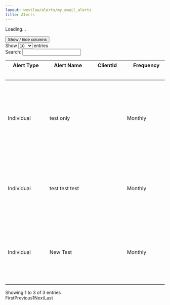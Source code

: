 ```yaml
---
layout: westlaw/alerts/my_email_alerts
title: Alerts
---
```


<!--- This child document initializes the page in Jekyll. -->

<div class="datatablewrapper" style="visibility: visible;"><div id="alertContainer"> <div id="loadingMsg" class="hidden"><div class="loadingAjaxWheel"></div><p>Loading...</p></div><div id="myalertsTable_wrapper" class="dataTables_wrapper" role="grid"><div class="aggregationDiv"><div class="ColVis TableTools"><button class="ColVis_Button TableTools_Button ui-button ui-state-default ColVis_MasterButton"><span>Show / hide columns</span></button></div><div id="aggregationAlertBox" class="" style="display: none;">Would you like to receive all your organisational alerts in one email?<a href="/maf/api/alertctr/alerts/organizational/status/aggregated?form=create">Consolidate Org. Alerts</a></div></div><div class="clear"></div><div class="fg-toolbar ui-toolbar ui-widget-header ui-corner-tl ui-corner-tr ui-helper-clearfix"><div id="myalertsTable_length" class="dataTables_length"><label>Show <select size="1" name="myalertsTable_length" aria-controls="myalertsTable"><option value="10" selected="selected">10</option><option value="25">25</option><option value="50">50</option><option value="100">100</option></select> entries</label></div><div class="dataTables_filter" id="myalertsTable_filter"><label>Search: <input type="text" aria-controls="myalertsTable"></label></div></div><div class="dataTables_scroll"><div class="dataTables_scrollHead ui-state-default" style="overflow: hidden; position: relative; border: 0px; width: 100%;"><div class="dataTables_scrollHeadInner" style="width: 985px; padding-right: 0px;"><table class="display dataTable" style="margin-left: 0px; width: 985px;"><thead><tr role="row"><th class="dtCapitalize ui-state-default" role="columnheader" tabindex="0" aria-controls="myalertsTable" rowspan="1" colspan="1" style="width: 119px;" aria-sort="ascending" aria-label="Alert Type: activate to sort column descending"><div class="DataTables_sort_wrapper">Alert Type<span class="DataTables_sort_icon css_right ui-icon ui-icon-triangle-1-n"></span></div></th><th class="alertName ui-state-default" role="columnheader" tabindex="0" aria-controls="myalertsTable" rowspan="1" colspan="1" style="width: 127px;" aria-label="Alert Name: activate to sort column ascending"><div class="DataTables_sort_wrapper">Alert Name<span class="DataTables_sort_icon css_right ui-icon ui-icon-carat-2-n-s"></span></div></th><th class="ui-state-default" role="columnheader" tabindex="0" aria-controls="myalertsTable" rowspan="1" colspan="1" style="width: 98px;" aria-label="ClientId: activate to sort column ascending"><div class="DataTables_sort_wrapper">ClientId<span class="DataTables_sort_icon css_right ui-icon ui-icon-carat-2-n-s"></span></div></th><th class="ui-state-default" role="columnheader" tabindex="0" aria-controls="myalertsTable" rowspan="1" colspan="1" style="width: 123px;" aria-label="Frequency: activate to sort column ascending"><div class="DataTables_sort_wrapper">Frequency<span class="DataTables_sort_icon css_right ui-icon ui-icon-carat-2-n-s"></span></div></th><th class="optionalColumn ui-state-default" role="columnheader" rowspan="1" colspan="1" style="width: 82px;" aria-label="Notes"><div class="DataTables_sort_wrapper">Notes<span class="DataTables_sort_icon"></span></div></th><th class="ui-state-default dtNowrap" role="columnheader" rowspan="1" colspan="1" style="width: 106px;" aria-label="Actions"><div class="DataTables_sort_wrapper">Actions<span class="DataTables_sort_icon"></span></div></th><th class="ui-state-default" role="columnheader" tabindex="0" aria-controls="myalertsTable" rowspan="1" colspan="1" style="width: 145px;" aria-label="Date Created: activate to sort column ascending"><div class="DataTables_sort_wrapper">Date Created<span class="DataTables_sort_icon css_right ui-icon ui-icon-carat-2-n-s"></span></div></th><th class="optionalColumn ui-state-default" role="columnheader" tabindex="0" aria-controls="myalertsTable" rowspan="1" colspan="1" style="width: 88px;" aria-label="Status: activate to sort column ascending"><div class="DataTables_sort_wrapper">Status<span class="DataTables_sort_icon css_right ui-icon ui-icon-carat-2-n-s"></span></div></th></tr></thead></table></div></div><div class="dataTables_scrollBody" style="overflow: auto; width: 100%;"><table class="display dataTable" id="myalertsTable" aria-describedby="myalertsTable_info" style="margin-left: 0px; width: 985px;"><thead><tr role="row" style="height: 0px;"><th class="dtCapitalize ui-state-default" role="columnheader" tabindex="0" aria-controls="myalertsTable" rowspan="1" colspan="1" style="padding-top: 0px; padding-bottom: 0px; border-top-width: 0px; border-bottom-width: 0px; height: 0px; width: 119px;" aria-sort="ascending" aria-label="Alert Type: activate to sort column descending"></th><th class="alertName ui-state-default" role="columnheader" tabindex="0" aria-controls="myalertsTable" rowspan="1" colspan="1" style="padding-top: 0px; padding-bottom: 0px; border-top-width: 0px; border-bottom-width: 0px; height: 0px; width: 127px;" aria-label="Alert Name: activate to sort column ascending"></th><th class="ui-state-default" role="columnheader" tabindex="0" aria-controls="myalertsTable" rowspan="1" colspan="1" style="padding-top: 0px; padding-bottom: 0px; border-top-width: 0px; border-bottom-width: 0px; height: 0px; width: 98px;" aria-label="ClientId: activate to sort column ascending"></th><th class="ui-state-default" role="columnheader" tabindex="0" aria-controls="myalertsTable" rowspan="1" colspan="1" style="padding-top: 0px; padding-bottom: 0px; border-top-width: 0px; border-bottom-width: 0px; height: 0px; width: 123px;" aria-label="Frequency: activate to sort column ascending"></th><th class="optionalColumn ui-state-default" role="columnheader" rowspan="1" colspan="1" style="padding-top: 0px; padding-bottom: 0px; border-top-width: 0px; border-bottom-width: 0px; height: 0px; width: 82px;" aria-label="Notes"></th><th class="ui-state-default dtNowrap" role="columnheader" rowspan="1" colspan="1" style="padding-top: 0px; padding-bottom: 0px; border-top-width: 0px; border-bottom-width: 0px; height: 0px; width: 106px;" aria-label="Actions"></th><th class="ui-state-default" role="columnheader" tabindex="0" aria-controls="myalertsTable" rowspan="1" colspan="1" style="padding-top: 0px; padding-bottom: 0px; border-top-width: 0px; border-bottom-width: 0px; height: 0px; width: 145px;" aria-label="Date Created: activate to sort column ascending"></th><th class="optionalColumn ui-state-default" role="columnheader" tabindex="0" aria-controls="myalertsTable" rowspan="1" colspan="1" style="padding-top: 0px; padding-bottom: 0px; border-top-width: 0px; border-bottom-width: 0px; height: 0px; width: 88px;" aria-label="Status: activate to sort column ascending"></th></tr></thead><tbody role="alert" aria-live="polite" aria-relevant="all"><tr class="odd"><td class="dtCapitalize sorting_1">Individual</td><td class="alertName">test only</td><td class=""></td><td class="">Monthly</td><td class=""></td><td class=" dtNowrap"> <a id="" href="http://www.westlaw.com.au/maf/api/subscriptions/view?context=138#1" value="undefined" class="" requestmethod="undefined"><img class="dtIcon" src="/wlanz/images/icons/ico_suggest_ghost.png" title="Share Request pending administrator approval" alt="Share Request pending administrator approval"></a> <a id="" href="/maf/api/alerts/subscriptions/i0ad813540000014cb7e4876a66cc8ec6/suspendform" value="undefined" class="" requestmethod="undefined"><img class="dtIcon" src="/wlanz/images/icons/ico_suspend.png" title="Suspend" alt="Suspend"></a> <a id="" href="/maf/api/alerts/individual/i0ad813540000014cb7e4876a66cc8ec6.json?viewName=modifySubject" value="undefined" class="deleteAlert" requestmethod="DELETE"><img class="dtIcon" src="/wlanz/images/icons/ico_delete.png" title="Delete Alert" alt="Delete Alert"></a> <a id="" href="/maf/api/alerts/individual/i0ad813540000014cb7e4876a66cc8ec6/form" value="undefined" class="" requestmethod="undefined"><img class="dtIcon" src="/wlanz/images/icons/ico_editsettings.png" title="Edit Alert Settings" alt="Edit Alert Settings"></a> <a id="" href="/maf/api/alerts/individual/search/i0ad813540000014cb7e4876a66cc8ec6/template.json" value="/maf/api/tocectory" class="editAlertSearch" requestmethod="undefined"><img class="dtIcon" src="/wlanz/images/icons/ico_editsearch.png" alt="Edit Search" title="Edit Search"></a><form method="POST" action="/maf/wlau/app/searchfromlink/run"><input style="display:none" type="hidden" name="qlink-label" value="Filtered Alert (Bankruptcy &amp; Insolvency, Winding Up an Insolvent Company Workflow)"><input style="display:none" type="hidden" name="ndd" value="1"><input style="display:none" type="hidden" name="stid" value="alerts-run"><input style="display:none" type="hidden" name="originates-from-link" value="false"><input style="display:none" type="hidden" name="searchtype" value="fulltext"><input style="display:none" type="hidden" name="savedSearch" value="true"><input style="display:none" type="hidden" name="gve" value="AUNZ_AU_WUICMPWRK"><input style="display:none" type="hidden" name="frt" value="(=n-document)"><input style="display:none" type="hidden" name="dsAlert" value="AUNZ_WORKFLOW"><span id="" value="undefined" class="runSearch" requestmethod=""><img class="dtIcon" src="/wlanz/images/icons/ico_run.png" title="Run Search" alt="Run Search"></span> </form></td><td class="">14/04/2015</td><td class="">Active</td></tr><tr class="even"><td class="dtCapitalize sorting_1">Individual</td><td class="alertName">test test test</td><td class=""></td><td class="">Monthly</td><td class=""></td><td class=" dtNowrap"> <a id="" href="/maf/api/alertctr/alerts/i0ad813540000014cb7e553f366cc91fe/individual/suggestion/suggested.json" value="undefined" class="suggestAction" requestmethod="undefined"><img class="dtIcon" src="/wlanz/images/icons/ico_suggest.png" title="Share Alert with Other Users" alt="Share Alert with Other Users"></a> <a id="" href="/maf/api/alerts/subscriptions/i0ad813540000014cb7e553fc66cc9204/suspendform" value="undefined" class="" requestmethod="undefined"><img class="dtIcon" src="/wlanz/images/icons/ico_suspend.png" title="Suspend" alt="Suspend"></a> <a id="" href="/maf/api/alerts/individual/i0ad813540000014cb7e553fc66cc9204.json?viewName=modifySubject" value="undefined" class="deleteAlert" requestmethod="DELETE"><img class="dtIcon" src="/wlanz/images/icons/ico_delete.png" title="Delete Alert" alt="Delete Alert"></a> <a id="" href="/maf/api/alerts/individual/i0ad813540000014cb7e553fc66cc9204/form" value="undefined" class="" requestmethod="undefined"><img class="dtIcon" src="/wlanz/images/icons/ico_editsettings.png" title="Edit Alert Settings" alt="Edit Alert Settings"></a> <a id="" href="/maf/api/alerts/individual/search/i0ad813540000014cb7e553fc66cc9204/template.json" value="/maf/api/tocectory" class="editAlertSearch" requestmethod="undefined"><img class="dtIcon" src="/wlanz/images/icons/ico_editsearch.png" alt="Edit Search" title="Edit Search"></a><form method="POST" action="/maf/wlau/app/searchfromlink/run"><input style="display:none" type="hidden" name="qlink-label" value="Filtered Alert (Chapter 1 - Introduction)"><input style="display:none" type="hidden" name="ndd" value="1"><input style="display:none" type="hidden" name="stid" value="alerts-run"><input style="display:none" type="hidden" name="originates-from-link" value="false"><input style="display:none" type="hidden" name="searchtype" value="fulltext"><input style="display:none" type="hidden" name="savedSearch" value="true"><input style="display:none" type="hidden" name="gve" value="AUNZ_NZ_TRADRARB"><input style="display:none" type="hidden" name="frt" value="(=n-document) &amp; ((=n-tocview(I494a68ea066e11e497aaec283ec7de59)))"><input style="display:none" type="hidden" name="dsAlert" value="AUNZ_SEARCHALL"><span id="" value="undefined" class="runSearch" requestmethod=""><img class="dtIcon" src="/wlanz/images/icons/ico_run.png" title="Run Search" alt="Run Search"></span> </form></td><td class="">14/04/2015</td><td class="">Active</td></tr><tr class="odd"><td class="dtCapitalize sorting_1">Individual</td><td class="alertName">New Test</td><td class=""></td><td class="">Monthly</td><td class=""></td><td class=" dtNowrap"> <a id="" href="/maf/api/alertctr/alerts/i0ad813540000014cb7e5d71f66cc9314/individual/suggestion/suggested.json" value="undefined" class="suggestAction" requestmethod="undefined"><img class="dtIcon" src="/wlanz/images/icons/ico_suggest.png" title="Share Alert with Other Users" alt="Share Alert with Other Users"></a> <a id="" href="/maf/api/alerts/subscriptions/i0ad813540000014cb7e5d72e66cc931a/suspendform" value="undefined" class="" requestmethod="undefined"><img class="dtIcon" src="/wlanz/images/icons/ico_suspend.png" title="Suspend" alt="Suspend"></a> <a id="" href="/maf/api/alerts/individual/i0ad813540000014cb7e5d72e66cc931a.json?viewName=modifySubject" value="undefined" class="deleteAlert" requestmethod="DELETE"><img class="dtIcon" src="/wlanz/images/icons/ico_delete.png" title="Delete Alert" alt="Delete Alert"></a> <a id="" href="/maf/api/alerts/individual/i0ad813540000014cb7e5d72e66cc931a/form" value="undefined" class="" requestmethod="undefined"><img class="dtIcon" src="/wlanz/images/icons/ico_editsettings.png" title="Edit Alert Settings" alt="Edit Alert Settings"></a> <a id="" href="/maf/api/alerts/individual/search/i0ad813540000014cb7e5d72e66cc931a/template.json" value="/maf/api/tocectory" class="editAlertSearch" requestmethod="undefined"><img class="dtIcon" src="/wlanz/images/icons/ico_editsearch.png" alt="Edit Search" title="Edit Search"></a><form method="POST" action="/maf/wlau/app/searchfromlink/run"><input style="display:none" type="hidden" name="qlink-label" value="Filtered Alert (Australia, Australian Securities &amp; Investments Commission, Australian Tax Office)"><input style="display:none" type="hidden" name="ndd" value="1"><input style="display:none" type="hidden" name="stid" value="alerts-run"><input style="display:none" type="hidden" name="originates-from-link" value="false"><input style="display:none" type="hidden" name="searchtype" value="fulltext"><input style="display:none" type="hidden" name="savedSearch" value="true"><input style="display:none" type="hidden" name="gve" value="AUNZ_AU_RULEGUIDE AUNZ_AU_ASICINVEST AUNZ_AU_LTGSTRUL AUNZ_AU_ASICWGACCT AUNZ_AU_ASICWGDIRC AUNZ_AU_ASICDIG AUNZ_AU_ASICFORM AUNZ_AU_ASICDIGARC AUNZ_AU_GSTRULE AUNZ_AU_LTAUTXOFRL AUNZ_AU_ASICFINSRV AUNZ_AU_ASICWGSEC"><input style="display:none" type="hidden" name="frt" value="(=n-document)"><input style="display:none" type="hidden" name="dsAlert" value="AUNZ_SEARCHALL"><span id="" value="undefined" class="runSearch" requestmethod=""><img class="dtIcon" src="/wlanz/images/icons/ico_run.png" title="Run Search" alt="Run Search"></span> </form></td><td class="">14/04/2015</td><td class="">Active</td></tr></tbody></table></div></div><div class="fg-toolbar ui-toolbar ui-widget-header ui-corner-bl ui-corner-br ui-helper-clearfix"><div class="dataTables_info" id="myalertsTable_info">Showing 1 to 3 of 3 entries</div><div class="dataTables_paginate fg-buttonset ui-buttonset fg-buttonset-multi ui-buttonset-multi paging_full_numbers" id="myalertsTable_paginate"><a tabindex="0" class="first ui-corner-tl ui-corner-bl fg-button ui-button ui-state-default ui-state-disabled" id="myalertsTable_first">First</a><a tabindex="0" class="previous fg-button ui-button ui-state-default ui-state-disabled" id="myalertsTable_previous">Previous</a><span><a tabindex="0" class="fg-button ui-button ui-state-default ui-state-disabled">1</a></span><a tabindex="0" class="next fg-button ui-button ui-state-default ui-state-disabled" id="myalertsTable_next">Next</a><a tabindex="0" class="last ui-corner-tr ui-corner-br fg-button ui-button ui-state-default ui-state-disabled" id="myalertsTable_last">Last</a></div></div></div><div id="publishingDetailPopup" class="publishingDetail htmlOption" style="display:none"><p>To link to your result, highlight and copy the following url:</p><br><textarea id="linkContainer"></textarea></div></div></div>